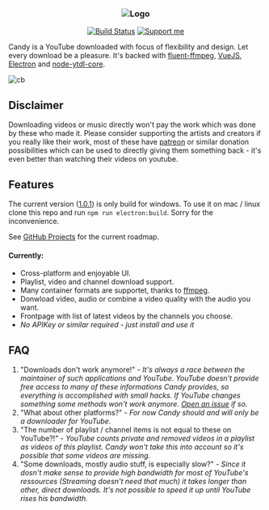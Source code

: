 <h3 align="center">
    <img src="https://user-images.githubusercontent.com/30767528/56439167-73b84600-62e5-11e9-98b8-9352f85cfef3.png" alt="Logo">
</h3>

<p align="center">
    <a href="https://travis-ci.org/Simonwep/candy/"><img alt="Build Status" src="https://travis-ci.org/Simonwep/candy.svg?branch=master"/></a>
    <a href="https://www.patreon.com/simonwep"><img alt="Support me" src="https://img.shields.io/badge/Patreon-support-553cb2.svg"></a>
</p>

Candy is a YouTube downloaded with focus of flexibility and design. Let every download be a pleasure. It's backed with [fluent-ffmpeg](https://github.com/fluent-ffmpeg/node-fluent-ffmpeg),
[VueJS](https://vuejs.org/), [Electron](https://electronjs.org/) and [node-ytdl-core](https://github.com/fent/node-ytdl-core).

![cb](https://user-images.githubusercontent.com/30767528/56775738-b63bc000-67c8-11e9-84e0-18004bac3dc3.PNG)

## Disclaimer
Downloading videos or music directly won't pay the work which was done by these who made it.
Please consider supporting the artists and creators if you really like their work, most of these have [patreon](https://www.patreon.com/)
or similar donation possibilities which can be used to directly giving them something back - it's even better than watching their videos on youtube.

## Features
The current version ([1.0.1](https://github.com/Simonwep/candy/releases/tag/1.0.0)) is only build for windows. To use it on mac / linux clone this repo and run `npm run electron:build`.
Sorry for the inconvenience.

See [GitHub Projects](https://github.com/Simonwep/candy/projects) for the current roadmap.

#### Currently: 
* Cross-platform and enjoyable UI.
* Playlist, video and channel download support.
* Many container formats are supportet, thanks to [ffmpeg](https://ffmpeg.org/).
* Donwload video, audio or combine a video quality with the audio you want.
* Frontpage with list of latest videos by the channels you choose.
* *No APIKey or similar required - just install and use it*

## FAQ
1. "Downloads don't work anymore!" - _It's always a race between the maintainer of such applications and YouTube. YouTube doesn't provide
free access to many of these informations Candy provides, so everything is accomplished with small hacks. If YouTube changes something
some methods won't work anymore. [Open an issue](https://github.com/Simonwep/candy/issues/new) if so._
2. "What about other platforms?" - _For now Candy should and will only be a downloader for YouTube._
3. "The number of playlist / channel items is not equal to these on YouTube?!" - _YouTube counts private and removed videos in a playlist as 
videos of this playlist. Candy won't take this into account so it's possible that some videos are missing._
4. "Some downloads, mostly audio stuff, is especially slow?" - _Since it dosn't make sense to provide high bandwidth for most of YouTube's ressources (Streaming doesn't need that much) it takes longer
than other, direct downloads. It's not possible to speed it up until YouTube rises his bandwidth._
